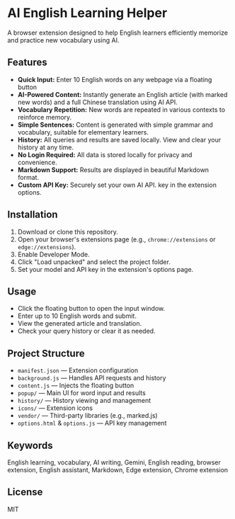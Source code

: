 # AI English Learning Helper

A browser extension designed to help English learners efficiently memorize and practice new vocabulary using AI.

## Features
- **Quick Input:** Enter 10 English words on any webpage via a floating button
- **AI-Powered Content:** Instantly generate an English article (with marked new words) and a full Chinese translation using AI API.
- **Vocabulary Repetition:** New words are repeated in various contexts to reinforce memory.
- **Simple Sentences:** Content is generated with simple grammar and vocabulary, suitable for elementary learners.
- **History:** All queries and results are saved locally. View and clear your history at any time.
- **No Login Required:** All data is stored locally for privacy and convenience.
- **Markdown Support:** Results are displayed in beautiful Markdown format.
- **Custom API Key:** Securely set your own AI API. key in the extension options.

## Installation
1. Download or clone this repository.
2. Open your browser's extensions page (e.g., `chrome://extensions` or `edge://extensions`).
3. Enable Developer Mode.
4. Click "Load unpacked" and select the project folder.
5. Set your model and API key in the extension's options page.

## Usage
- Click the floating button to open the input window.
- Enter up to 10 English words and submit.
- View the generated article and translation.
- Check your query history or clear it as needed.

## Project Structure
- `manifest.json` — Extension configuration
- `background.js` — Handles API requests and history
- `content.js` — Injects the floating button
- `popup/` — Main UI for word input and results
- `history/` — History viewing and management
- `icons/` — Extension icons
- `vendor/` — Third-party libraries (e.g., marked.js)
- `options.html` & `options.js` — API key management

## Keywords
English learning, vocabulary, AI writing, Gemini, English reading, browser extension, English assistant, Markdown, Edge extension, Chrome extension

## License
MIT
